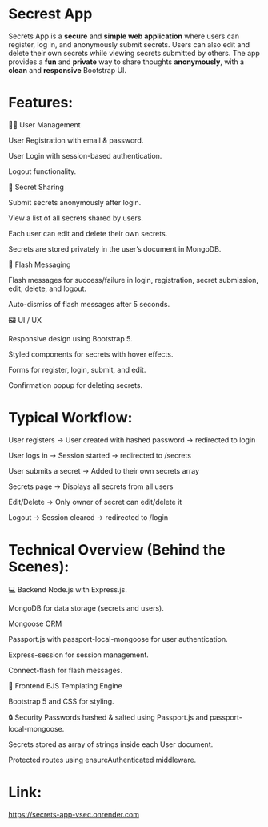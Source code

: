 # Secrest App

Secrets App is a **secure** and **simple web application** where users can register, log in, and anonymously submit secrets. Users can also edit and delete their own secrets while viewing secrets submitted by others. The app provides a **fun** and **private** way to share thoughts **anonymously**, with a **clean** and **responsive** Bootstrap UI.

# Features:

🧑‍💻 User Management

User Registration with email & password.

User Login with session-based authentication.

Logout functionality.

🔐 Secret Sharing

Submit secrets anonymously after login.

View a list of all secrets shared by users.

Each user can edit and delete their own secrets.

Secrets are stored privately in the user’s document in MongoDB.

💬 Flash Messaging

Flash messages for success/failure in login, registration, secret submission, edit, delete, and logout.

Auto-dismiss of flash messages after 5 seconds.

🖼️ UI / UX

Responsive design using Bootstrap 5.

Styled components for secrets with hover effects.

Forms for register, login, submit, and edit.

Confirmation popup for deleting secrets.

# Typical Workflow:

User registers → User created with hashed password → redirected to login

User logs in → Session started → redirected to /secrets

User submits a secret → Added to their own secrets array

Secrets page → Displays all secrets from all users

Edit/Delete → Only owner of secret can edit/delete it

Logout → Session cleared → redirected to /login

# Technical Overview (Behind the Scenes):

💻 Backend
Node.js with Express.js.

MongoDB for data storage (secrets and users).

Mongoose ORM

Passport.js with passport-local-mongoose for user authentication.

Express-session for session management.

Connect-flash for flash messages.

📐 Frontend
EJS Templating Engine

Bootstrap 5 and CSS for styling.

🔒 Security
Passwords hashed & salted using Passport.js and passport-local-mongoose.

Secrets stored as array of strings inside each User document.

Protected routes using ensureAuthenticated middleware.

# Link: 
https://secrets-app-vsec.onrender.com

